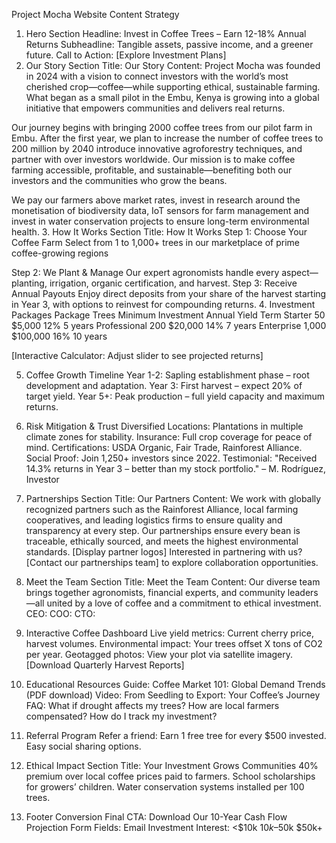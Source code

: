 Project Mocha Website Content Strategy


1. Hero Section
Headline:
Invest in Coffee Trees – Earn 12-18% Annual Returns
Subheadline:
Tangible assets, passive income, and a greener future.
Call to Action: [Explore Investment Plans]
2. Our Story
Section Title:
Our Story
Content:
Project Mocha was founded in 2024 with a vision to connect investors with the world’s most cherished crop—coffee—while supporting ethical, sustainable farming. What began as a small pilot in the Embu, Kenya is growing into a global initiative that empowers communities and delivers real returns.


Our journey begins with bringing 2000 coffee trees from our pilot farm in Embu. After the first year, we plan to increase the number of coffee trees to 200 million by 2040 introduce innovative agroforestry techniques, and partner with over investors worldwide. Our mission is to make coffee farming accessible, profitable, and sustainable—benefiting both our investors and the communities who grow the beans.

We pay our farmers above market rates, invest in research around the monetisation of biodiversity data, IoT sensors for farm management and invest in water conservation projects to ensure long-term environmental health.
3. How It Works
Section Title:
How It Works
Step 1: Choose Your Coffee Farm 
Select from 1  to 1,000+ trees in our marketplace of  prime coffee-growing regions 

Step 2: We Plant & Manage
Our expert agronomists handle every aspect—planting, irrigation, organic certification, and harvest.
Step 3: Receive Annual Payouts
Enjoy direct deposits from your share of the harvest starting in Year 3, with options to reinvest for compounding returns.
4. Investment Packages
Package
Trees
Minimum Investment
Annual Yield
Term
Starter
50
$5,000
12%
5 years
Professional
200
$20,000
14%
7 years
Enterprise
1,000
$100,000
16%
10 years


[Interactive Calculator: Adjust slider to see projected returns]


5. Coffee Growth Timeline
Year 1-2:
Sapling establishment phase – root development and adaptation.
Year 3:
First harvest – expect 20% of target yield.
Year 5+:
Peak production – full yield capacity and maximum returns.
6. Risk Mitigation & Trust
Diversified Locations: Plantations in multiple climate zones for stability.
Insurance: Full crop coverage for peace of mind.
Certifications: USDA Organic, Fair Trade, Rainforest Alliance.
Social Proof:
Join 1,250+ investors since 2022.
Testimonial:
"Received 14.3% returns in Year 3 – better than my stock portfolio." – M. Rodríguez, Investor
7. Partnerships
Section Title:
Our Partners
Content:
We work with globally recognized partners such as the Rainforest Alliance, local farming cooperatives, and leading logistics firms to ensure quality and transparency at every step. Our partnerships ensure every bean is traceable, ethically sourced, and meets the highest environmental standards.
[Display partner logos]
Interested in partnering with us? [Contact our partnerships team] to explore collaboration opportunities.
8. Meet the Team
Section Title:
Meet the Team
Content:
Our diverse team brings together agronomists, financial experts, and community leaders—all united by a love of coffee and a commitment to ethical investment.
CEO:
COO:
CTO:
9. Interactive Coffee Dashboard
Live yield metrics: Current cherry price, harvest volumes.
Environmental impact: Your trees offset X tons of CO2 per year.
Geotagged photos: View your plot via satellite imagery.
[Download Quarterly Harvest Reports]

10. Educational Resources
Guide: Coffee Market 101: Global Demand Trends (PDF download)
Video: From Seedling to Export: Your Coffee’s Journey
FAQ:
What if drought affects my trees?
How are local farmers compensated?
How do I track my investment?
11. Referral Program
Refer a friend: Earn 1 free tree for every $500 invested.
Easy social sharing options.
12. Ethical Impact
Section Title:
Your Investment Grows Communities
40% premium over local coffee prices paid to farmers.
School scholarships for growers’ children.
Water conservation systems installed per 100 trees.
13. Footer Conversion
Final CTA:
Download Our 10-Year Cash Flow Projection
Form Fields:
Email
Investment Interest:
<$10k
$10k–$50k
$50k+


